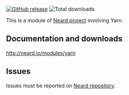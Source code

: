 [![GitHub release](https://img.shields.io/github/release/neard/module-yarn.svg?style=flat-square)](https://github.com/neard/module-yarn/releases/latest)
![Total downloads](https://img.shields.io/github/downloads/neard/module-yarn/total.svg?style=flat-square)

This is a module of [Neard project](https://github.com/neard/neard) involving Yarn.

## Documentation and downloads

http://neard.io/modules/yarn

## Issues

Issues must be reported on [Neard repository](https://github.com/neard/neard/issues).

